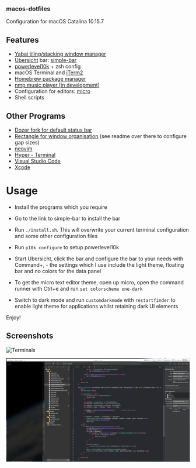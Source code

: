 ### macos-dotfiles
Configuration for macOS Catalina 10.15.7

## Features
- [Yabai tiling/stacking window manager](https://github.com/koekeishiya/yabai)
- [Ubersicht](http://tracesof.net/uebersicht/) bar: [simple-bar](https://www.simple-bar.com/)
- [powerlevel10k](https://github.com/romkatv/powerlevel10k) + zsh config
- macOS Terminal and [iTerm2](https://iterm2.com)
- [Homebrew package manager](https://brew.sh)
- [nmp music player [in development]](https://github.com/wiggocd/nmp)
- Configuration for editors: [micro](https://github.com/zyedidia/micro)
- Shell scripts

## Other Programs
- [Dozer fork for default status bar](https://github.com/wiggocd/Dozer)
- [Rectangle for window organisation](https://rectangleapp.com) (see readme over there to configure gap sizes)
- [neovim](https://neovim.io)
- [Hyper - Terminal](https://hyper.is)
- [Visual Studio Code](https://code.visualstudio.com)
- [Xcode](https://developer.apple.com/xcode/)

# Usage
- Install the programs which you require
- Go to the link to simple-bar to install the bar
- Run `./install.sh`. This will overwrite your current terminal configuration and some other configuration files
- Run `p10k configure` to setup powerlevel10k
- Start Ubersicht, click the bar and configure the bar to your needs with Command+, - the settings which I use include the light theme, floating bar and no colors for the data panel
- To get the micro text editor theme, open up micro, open the command runner with Ctrl+e and run `set colorscheme one-dark`

- Switch to dark mode and run `customdarkmode` with `restartfinder` to enable light theme for applications whilst retaining dark UI elements

Enjoy!

## Screenshots

![Terminals](screenshots/terminals.png)

![Editor with Yabai window management](screenshots/editor_yabai.png)
